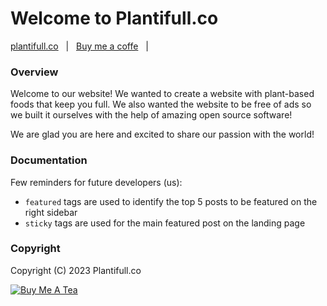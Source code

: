 # Welcome to Plantifull.co

[plantifull.co](https://plantifull.co) &nbsp; | &nbsp; 
[Buy me a coffe](https://www.buymeacoffee.com/cariandchad) &nbsp; | &nbsp; 

### Overview

Welcome to our website! We wanted to create a website with plant-based foods that keep 
you full. We also wanted the website to be free of ads so we built it ourselves with the 
help of amazing open source software! 

We are glad you are here and excited to share our passion with the world! 

### Documentation

Few reminders for future developers (us):
- `featured` tags are used to identify the top 5 posts to be featured on the right sidebar
- `sticky` tags are used for the main featured post on the landing page

### Copyright

Copyright (C) 2023 Plantifull.co

<a href="https://www.buymeacoffee.com/cariandchad" target="_blank"><img src="https://www.buymeacoffee.com/assets/img/custom_images/orange_img.png" alt="Buy Me A Tea" style="height: auto !important;width: auto !important;" ></a>
